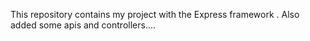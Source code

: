 This repository contains my project with the Express framework .
Also  added some apis and controllers....
